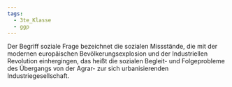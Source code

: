 ```yaml
---
tags:
  - 3te_Klasse
  - ggp
---
```

Der Begriff soziale Frage bezeichnet die sozialen Missstände, die mit der modernen europäischen Bevölkerungsexplosion und der Industriellen Revolution einhergingen, das heißt die sozialen Begleit- und Folgeprobleme des Übergangs von der Agrar- zur sich urbanisierenden Industriegesellschaft.